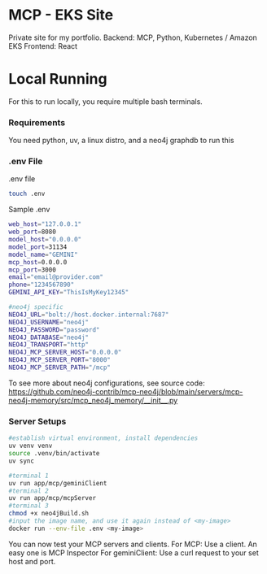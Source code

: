 # MCP - EKS Site
Private site for my portfolio. 
Backend: MCP, Python, Kubernetes / Amazon EKS
Frontend: React

# Local Running

For this to run locally, you require multiple bash terminals.

### Requirements
You need python, uv, a linux distro, and a neo4j graphdb to run this

### .env File

.env file 
```bash
touch .env
```

Sample .env
```bash
web_host="127.0.0.1"
web_port=8080
model_host="0.0.0.0"
model_port=31134
model_name="GEMINI"
mcp_host=0.0.0.0
mcp_port=3000
email="email@provider.com"
phone="1234567890"
GEMINI_API_KEY="ThisIsMyKey12345"

#neo4j specific
NEO4J_URL="bolt://host.docker.internal:7687"
NEO4J_USERNAME="neo4j"
NEO4J_PASSWORD="password"
NEO4J_DATABASE="neo4j"
NEO4J_TRANSPORT="http"
NEO4J_MCP_SERVER_HOST="0.0.0.0"
NEO4J_MCP_SERVER_PORT="8000"
NEO4J_MCP_SERVER_PATH="/mcp"

```
To see more about neo4j configurations, see source code:
https://github.com/neo4j-contrib/mcp-neo4j/blob/main/servers/mcp-neo4j-memory/src/mcp_neo4j_memory/__init__.py


### Server Setups

```bash
#establish virtual environment, install dependencies
uv venv venv
source .venv/bin/activate
uv sync 

#terminal 1
uv run app/mcp/geminiClient
#terminal 2
uv run app/mcp/mcpServer
#terminal 3
chmod +x neo4jBuild.sh
#input the image name, and use it again instead of <my-image>
docker run --env-file .env <my-image>

```

You can now test your MCP servers and clients.
For MCP:
Use a client. An easy one is MCP Inspector
For geminiClient:
Use a curl request to your set host and port.


